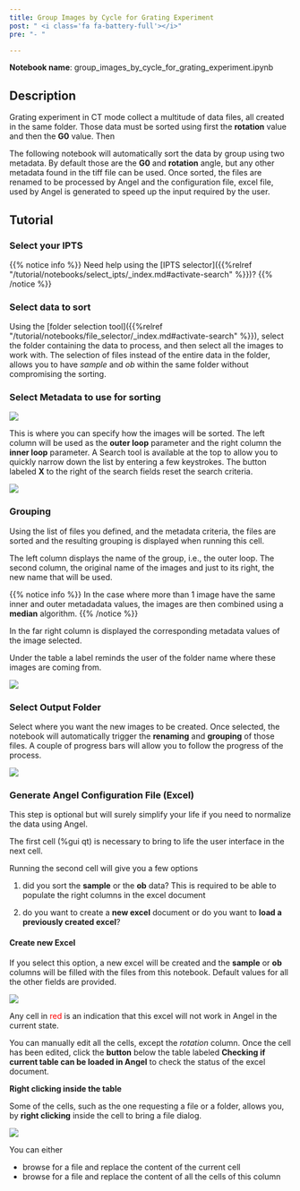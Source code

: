 ```yaml
---
title: Group Images by Cycle for Grating Experiment
post: " <i class='fa fa-battery-full'></i>"
pre: "- "

---
```


**Notebook name**: group_images_by_cycle_for_grating_experiment.ipynb

## Description

Grating experiment in CT mode collect a multitude of data files, all created in the same folder. Those data must be 
sorted using first the **rotation** value and then the **G0** value. Then

The following notebook will automatically sort the data by group using two metadata. By default those are the **G0** and 
**rotation** angle, but any other metadata found in the tiff file can be used. Once sorted, the files are renamed to
be processed by Angel and the configuration file, excel file, used by Angel is generated to speed up the input
required by the user.

## Tutorial

### Select your IPTS

{{% notice info %}}
Need help using the [IPTS selector]({{%relref "/tutorial/notebooks/select_ipts/_index.md#activate-search" %}})?
{{% /notice %}}

### Select data to sort

Using the [folder selection tool]({{%relref "/tutorial/notebooks/file_selector/_index.md#activate-search" %}}), select 
the folder containing the data to process, and then select all the images to work with. The selection of files instead 
of the entire data in the folder, allows you to have *sample* and *ob* within the same folder without compromising
the sorting. 

### Select Metadata to use for sorting

<img src='/tutorial/notebooks/group_images_by_cycle_for_grating_experiment/images/select_metadata.png' />

This is where you can specify how the images will be sorted. The left column will be used as the **outer loop** parameter
and the right column the **inner loop** parameter. A Search tool is available at the top to allow you to quickly narrow 
down the list by entering a few keystrokes. The button labeled **X** to the right of the search fields reset the
search criteria. 

<img src='/tutorial/notebooks/group_images_by_cycle_for_grating_experiment/images/search_demo.gif' />

### Grouping

Using the list of files you defined, and the metadata criteria, the files are sorted and the resulting grouping 
is displayed when running this cell. 

The left column displays the name of the group, i.e., the outer loop. The second column, the original name of the images
and just to its right, the new name that will be used. 

{{% notice info %}}
In the case where more than 1 image have the same inner and outer metadadata values, the images are then combined
using a **median** algorithm.
{{% /notice %}}

In the far right column is displayed the corresponding metadata values of the image selected.

Under the table a label reminds the user of the folder name where these images are coming from.

<img src='/tutorial/notebooks/group_images_by_cycle_for_grating_experiment/images/grouping.png' />

### Select Output Folder

Select where you want the new images to be created. Once selected, the notebook will automatically trigger the 
**renaming** and **grouping** of those files. A couple of progress bars will allow you to follow the progress of the 
process. 

<img src='/tutorial/notebooks/group_images_by_cycle_for_grating_experiment/images/select_output_progress_bars.gif' />

### Generate Angel Configuration File (Excel)

This step is optional but will surely simplify your life if you need to normalize the data using Angel. 

The first cell (%gui qt) is necessary to bring to life the user interface in the next cell.

Running the second cell will give you a few options

 1. did you sort the **sample** or the **ob** data?
 This is required to be able to populate the right columns in the excel document
 
 2. do you want to create a **new excel** document or do you want to **load a previously created excel**?
 
#### Create new Excel

If you select this option, a new excel will be created and the **sample** or **ob** columns will be filled with the
files from this notebook. Default values for all the other fields are provided. 

<img src='/tutorial/notebooks/group_images_by_cycle_for_grating_experiment/images/new_excel_presentation.gif' />

Any cell in <html><span style="color:red">red</span></html> is an indication that this excel will not work in 
Angel in the current state. 

You can manually edit all the cells, except the *rotation* column. Once the cell has been edited, click the **button**
below the table labeled **Checking if current table can be loaded in Angel** to check the status of the excel document.

**Right clicking inside the table**

Some of the cells, such as the one requesting a file or a folder, allows you, by **right clicking** inside the cell
to bring a file dialog. 

<img src='/tutorial/notebooks/group_images_by_cycle_for_grating_experiment/images/browsing_for_file_demo.gif' />

You can either
 
  * browse for a file and replace the content of the current cell
  * browse for a file and replace the content of all the cells of this column 
